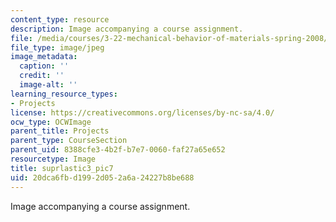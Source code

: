 ```yaml
---
content_type: resource
description: Image accompanying a course assignment.
file: /media/courses/3-22-mechanical-behavior-of-materials-spring-2008/20dca6fbd1992d052a6a24227b8be688_suprlastic3_pic7.jpg
file_type: image/jpeg
image_metadata:
  caption: ''
  credit: ''
  image-alt: ''
learning_resource_types:
- Projects
license: https://creativecommons.org/licenses/by-nc-sa/4.0/
ocw_type: OCWImage
parent_title: Projects
parent_type: CourseSection
parent_uid: 8388cfe3-4b2f-b7e7-0060-faf27a65e652
resourcetype: Image
title: suprlastic3_pic7
uid: 20dca6fb-d199-2d05-2a6a-24227b8be688
---
```

Image accompanying a course assignment.